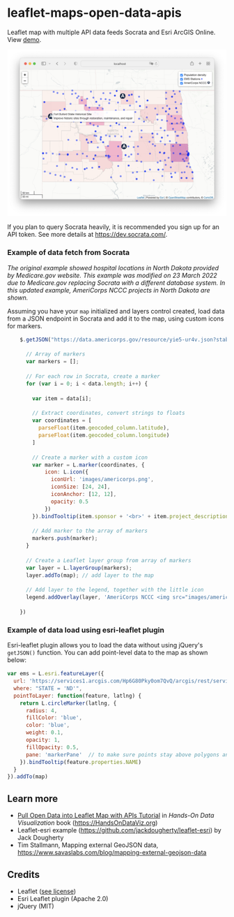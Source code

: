 # leaflet-maps-open-data-apis
Leaflet map with multiple API data feeds Socrata and Esri ArcGIS Online. View [demo](https://handsondataviz.github.io/leaflet-maps-open-data-apis/index.html).

![Screenshot](images/screenshot.png)

If you plan to query Socrata heavily, it is recommended you sign up for an API token. See more details at https://dev.socrata.com/.

### Example of data fetch from Socrata

*The original example showed hospital locations in North Dakota provided by Medicare.gov website. This example was modified on 23 March 2022 due to Medicare.gov replacing Socrata with a different database system. In this updated example, AmeriCorps NCCC projects in North Dakota are shown.*

Assuming you have your `map` initialized and layers control created, load data from a JSON endpoint in Socrata and add it to the map, using custom icons for markers.

```javascript
    $.getJSON("https://data.americorps.gov/resource/yie5-ur4v.json?stabbr=ND", function(data) {

      // Array of markers
      var markers = [];
      
      // For each row in Socrata, create a marker
      for (var i = 0; i < data.length; i++) {
        
        var item = data[i];
    
        // Extract coordinates, convert strings to floats
        var coordinates = [
          parseFloat(item.geocoded_column.latitude),
          parseFloat(item.geocoded_column.longitude)
        ]

        // Create a marker with a custom icon
        var marker = L.marker(coordinates, {
            icon: L.icon({
              iconUrl: 'images/americorps.png',
              iconSize: [24, 24],
              iconAnchor: [12, 12],
              opacity: 0.5
            })
        }).bindTooltip(item.sponsor + '<br>' + item.project_description);

        // Add marker to the array of markers
        markers.push(marker);
      }

      // Create a Leaflet layer group from array of markers
      var layer = L.layerGroup(markers);
      layer.addTo(map); // add layer to the map

      // Add layer to the legend, together with the little icon
      legend.addOverlay(layer, 'AmeriCorps NCCC <img src="images/americorps.png" height="11" alt="AmeriCorps NCCC">')

    })
```

### Example of data load using esri-leaflet plugin

Esri-leaflet plugin allows you to load the data without using jQuery's `getJSON()` function.
You can add point-level data to the map as shown below:

```javascript
var ems = L.esri.featureLayer({
  url: 'https://services1.arcgis.com/Hp6G80Pky0om7QvQ/arcgis/rest/services/Emergency_Medical_Service_(EMS)_Stations_gdb/FeatureServer/0/',
  where: "STATE = 'ND'",
  pointToLayer: function(feature, latlng) {
    return L.circleMarker(latlng, {
      radius: 4,
      fillColor: 'blue',
      color: 'blue',
      weight: 0.1,
      opacity: 1,
      fillOpacity: 0.5,
      pane: 'markerPane'  // to make sure points stay above polygons and remain clickable
    }).bindTooltip(feature.properties.NAME)
  }
}).addTo(map)
```

## Learn more

- [Pull Open Data into Leaflet Map with APIs Tutorial](https://handsondataviz.org/leaflet-maps-open-apis.html) in *Hands-On Data Visualization* book (https://HandsOnDataViz.org)
- Leaflet-esri example (https://github.com/jackdougherty/leaflet-esri) by Jack Dougherty
- Tim Stallmann, Mapping external GeoJSON data, https://www.savaslabs.com/blog/mapping-external-geojson-data

## Credits
* Leaflet ([see license](https://github.com/Leaflet/Leaflet/blob/master/LICENSE))
* Esri Leaflet plugin (Apache 2.0)
* jQuery (MIT)
